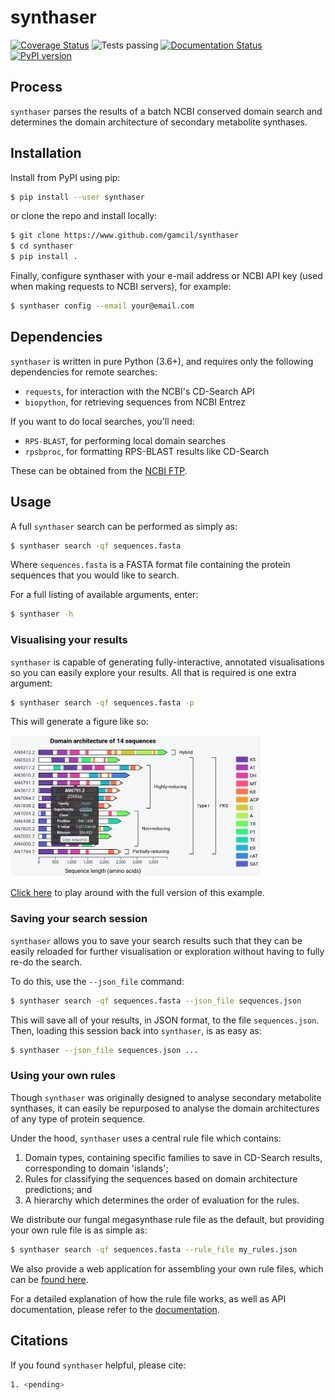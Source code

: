 # synthaser
[![Coverage Status](https://coveralls.io/repos/github/gamcil/synthaser/badge.svg?branch=master)](https://coveralls.io/github/gamcil/synthaser?branch=master&service=github)
![Tests passing](https://github.com/gamcil/synthaser/actions/workflows/python-app.yml/badge.svg)
[![Documentation Status](https://readthedocs.org/projects/synthaser/badge/?version=latest)](https://synthaser.readthedocs.io/en/latest/?badge=latest)
[![PyPI version](https://badge.fury.io/py/synthaser.svg)](https://badge.fury.io/py/synthaser)

## Process
`synthaser` parses the results of a batch NCBI conserved domain search and determines
the domain architecture of secondary metabolite synthases.

## Installation
Install from PyPI using pip:

```sh
$ pip install --user synthaser
```

or clone the repo and install locally:

```sh
$ git clone https://www.github.com/gamcil/synthaser
$ cd synthaser
$ pip install .
```

Finally, configure synthaser with your e-mail address or NCBI API key (used when making requests to NCBI servers), for example:

```sh
$ synthaser config --email your@email.com
```

## Dependencies
`synthaser` is written in pure Python (3.6+), and requires only the following dependencies for
remote searches:
- `requests`, for interaction with the NCBI's CD-Search API
- `biopython`, for retrieving sequences from NCBI Entrez

If you want to do local searches, you'll need:
- `RPS-BLAST`, for performing local domain searches
- `rpsbproc`, for formatting RPS-BLAST results like CD-Search

These can be obtained from the [NCBI FTP](ftp://ftp.ncbi.nih.gov/pub/mmdb/cdd/rpsbproc/).

## Usage
A full `synthaser` search can be performed as simply as:

```sh
$ synthaser search -qf sequences.fasta
```

Where `sequences.fasta` is a FASTA format file containing the protein sequences
that you would like to search.

For a full listing of available arguments, enter:

```sh
$ synthaser -h
```

### Visualising your results
`synthaser` is capable of generating fully-interactive, annotated visualisations
so you can easily explore your results. All that is required is one
extra argument:

```sh
$ synthaser search -qf sequences.fasta -p
```

This will generate a figure like so:

<img src="./img/anid_pks.png"
	width="400"
	alt="Example synthaser output">

[Click here](https://synthaser.readthedocs.io/en/latest/_static/anid.html) to play around with the full version of this example.

### Saving your search session
`synthaser` allows you to save your search results such that they can be easily
reloaded for further visualisation or exploration without having to fully re-do
the search.

To do this, use the `--json_file` command:

```sh
$ synthaser search -qf sequences.fasta --json_file sequences.json
```

This will save all of your results, in JSON format, to the file
`sequences.json`. Then, loading this session back into `synthaser`, is as easy
as:

```sh
$ synthaser --json_file sequences.json ...
```

### Using your own rules
Though `synthaser` was originally designed to analyse secondary metabolite synthases,
it can easily be repurposed to analyse the domain architectures of any type of protein sequence.

Under the hood, `synthaser` uses a central rule file which contains:
1. Domain types, containing specific families to save in CD-Search results, corresponding to domain 'islands';
2. Rules for classifying the sequences based on domain architecture predictions; and
3. A hierarchy which determines the order of evaluation for the rules.

We distribute our fungal megasynthase rule file as the default, but providing your own rule file
is as simple as:

```sh
$ synthaser search -qf sequences.fasta --rule_file my_rules.json
```

We also provide a web application for assembling your own rule files, which can be
[found here](https://gamcil.github.io/synthaser/).

For a detailed explanation of how the rule file works, as well as API documentation,
please refer to the [documentation](https://synthaser.readthedocs.io/en/latest/).

## Citations
If you found `synthaser` helpful, please cite:

```sh
1. <pending>
```
